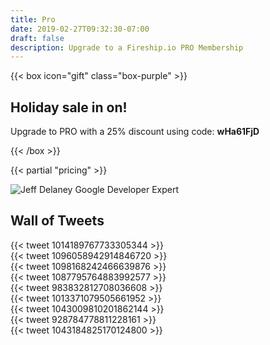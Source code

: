 ```yaml
---
title: Pro
date: 2019-02-27T09:32:30-07:00
draft: false
description: Upgrade to a Fireship.io PRO Membership
---
```



<section>
    {{< box icon="gift" class="box-purple" >}}
        <h2>Holiday sale in on!</h2> 
        <p>Upgrade to PRO with a 25% discount using code: <strong>wHa61FjD</strong></p>
    {{< /box >}}
</section>

{{< partial "pricing" >}}


<div class="flex-center">
<img alt="Jeff Delaney Google Developer Expert" src="/img/pages/gde.png">
</div>

## Wall of Tweets

<div class="row">

<div class="col-xs-12 col-md-4">
{{< tweet 1014189767733305344 >}}
</div>

<div class="col-xs-12 col-md-4">
{{< tweet 1096058942914846720 >}}
</div>

<div class="col-xs-12 col-md-4">
{{< tweet 1098168242466639876 >}}
</div>

<div class="col-xs-12 col-md-4">
{{< tweet 1087795764883992577 >}}
</div>




<div class="col-xs-12 col-md-4">
{{< tweet 983832812708036608 >}}
</div>

<div class="col-xs-12 col-md-4">
{{< tweet 1013371079505661952 >}}
</div>

<div class="col-xs-12 col-md-4">
{{< tweet 1043009810201862144 >}}
</div>



<div class="col-xs-12 col-md-4">
{{< tweet 928784778811228161 >}}
</div>



<div class="col-xs-12 col-md-4">
{{< tweet 1043184825170124800 >}}
</div>


</div>
